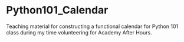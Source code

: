 # Python101_Calendar
Teaching material for constructing a functional calendar for Python 101 class during my time volunteering for Academy After Hours.


